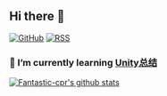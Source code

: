 ## Hi there 👋

[![GitHub](https://img.shields.io/badge/dynamic/json?logo=github&label=GitHub&labelColor=495867&color=495867&query=%24.data.totalSubs&url=https%3A%2F%2Fapi.spencerwoo.com%2Fsubstats%2F%3Fsource%3Dgithub%26queryKey%3Dhayschan&style=flat-square)](https://github.com/Fantastic-cpr)
[![RSS](https://img.shields.io/badge/dynamic/json?logo=rss&logoColor=white&label=RSS&labelColor=95B8D1&color=95B8D1&query=%24.data.totalSubs&url=https%3A%2F%2Fapi.spencerwoo.com%2Fsubstats%2F%3Fsource%3Dfeedly%257Cinoreader%257CfeedsPub%26queryKey%3Dhttps://haysc.tech/feed.xml&style=flat-square)](https://haysc.tech/)
### 🌱 I’m currently learning [Unity总结](https://github.com/Fantastic-cpr/Fantastic-cpr/blob/main/%E6%8A%80%E6%9C%AF%E6%80%BB%E7%BB%93.md)

[![Fantastic-cpr's github stats](https://github-readme-stats.vercel.app/api?username=Fantastic-cpr&show_icons=true&theme=merko)](https://github.com/Fantastic-cpr)
<!--
**Fantastic-cpr/Fantastic-cpr** is a ✨ _special_ ✨ repository because its `README.md` (this file) appears on your GitHub profile.

Here are some ideas to get you started:

- 🔭 I’m currently working on ...
- 🌱 I’m currently learning ...
- 👯 I’m looking to collaborate on ...
- 🤔 I’m looking for help with ...
- 💬 Ask me about ...
- 📫 How to reach me: ...
- 😄 Pronouns: ...
- ⚡ Fun fact: ...

git init
git remote add origin https://...
git pull origin master
git add .  或者 git add 文件名
git status
git commit -m "上传文件的注释"
git push origin master
-->
